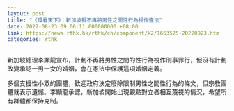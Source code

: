```yaml
---
layout: post
title: "《環看天下》：新加坡擬不再將男性之間性行為視作違法"
date: 2022-08-23 09:06:11.000000000 +08:00
link: https://news.rthk.hk/rthk/ch/component/k2/1663575-20220823.htm
categories: rthk
---
```


新加坡總理李顯龍宣布，計劃不再將男性之間的性行為視作刑事罪行，但沒有計劃改變承認一男一女的婚姻，會在憲法中保護這項婚姻定義。

多個支援性小眾的團體，歡迎政府決定廢除限制男性之間性行為的條文，但宗教團體就表示遺憾。李顯龍承認，新加坡開始出現觀點對立者相互蔑視的情況，希望所有群體都保持克制。
